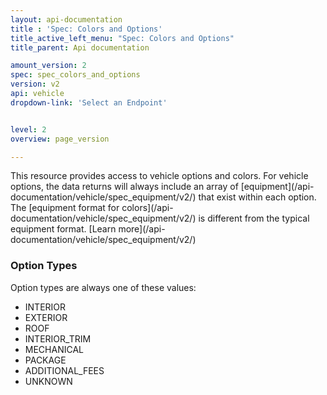 ```yaml
---
layout: api-documentation
title : 'Spec: Colors and Options'
title_active_left_menu: "Spec: Colors and Options"
title_parent: Api documentation

amount_version: 2
spec: spec_colors_and_options
version: v2
api: vehicle
dropdown-link: 'Select an Endpoint'


level: 2
overview: page_version

---
```


<span class="info-message">
 This resource provides access to vehicle options and colors. For vehicle options, the data returns will always include an array of [equipment](/api-documentation/vehicle/spec_equipment/v2/) that exist within each option. The [equipment format for colors](/api-documentation/vehicle/spec_equipment/v2/) is different from the typical equipment format. [Learn more](/api-documentation/vehicle/spec_equipment/v2/)
</span>

### Option Types

Option types are always one of these values:

* INTERIOR
* EXTERIOR
* ROOF
* INTERIOR_TRIM
* MECHANICAL
* PACKAGE
* ADDITIONAL_FEES
* UNKNOWN

